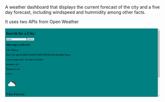 A weather dashboard that displays the current forecast of the city and a five day forecast, including windspeed and hummidity among other facts.

It uses two APIs from Open Weather

![picture of weather app](./assets/weatherappscreenshot.png)
